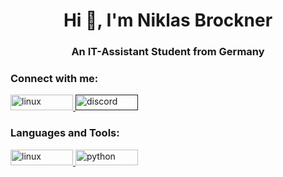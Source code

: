 <h1 align="center">Hi 👋, I'm Niklas Brockner</h1>
<h3 align="center">An IT-Assistant Student from Germany</h3>


<h3 align="left">Connect with me:</h3>
<a> <a href="mailto:n.brockner@gmx.de" target="_blank" rel="noreferrer"> <img src="https://img.shields.io/badge/Gmail-D14836?style=for-the-badge&logo=gmail&logoColor=white" alt="linux" width="100" height="25"/> </a> <a href="" target="_blank" rel="noreferrer"> <img src="https://img.shields.io/badge/Discord-7289DA?style=for-the-badge&logo=discord&logoColor=white" alt="discord" width="100" height="25"/> </a> </p>  
  
<p align="left">
</p>
  
<h3 align="left">Languages and Tools:</h3>
<a> <a href="https://www.linux.org/" target="_blank" rel="noreferrer"> <img src="https://img.shields.io/badge/Arch_Linux-1793D1?style=for-the-badge&logo=arch-linux&logoColor=white" alt="linux" width="100" height="25"/> </a> <a href="https://www.python.org" target="_blank" rel="noreferrer"> <img src="https://img.shields.io/badge/Python-3776AB?style=for-the-badge&logo=python&logoColor=white" alt="python" width="100" height="25"/> </a> </p>
